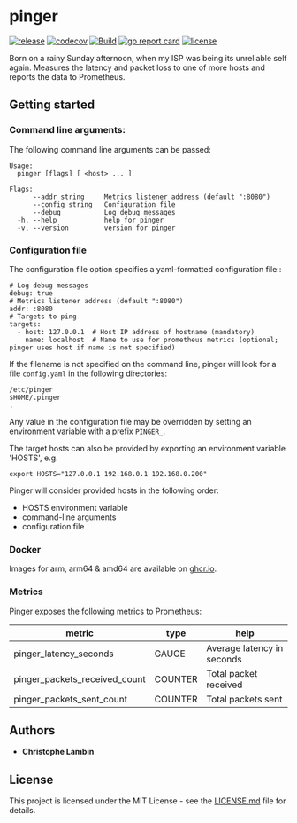 # pinger
[![release](https://img.shields.io/github/v/tag/clambin/pinger?color=green&label=release&style=plastic)](https://github.com/clambin/pinger/releases)
[![codecov](https://img.shields.io/codecov/c/gh/clambin/pinger?style=plastic)](https://app.codecov.io/gh/clambin/pinger)
[![Build](https://github.com/clambin/pinger/actions/workflows/build.yml/badge.svg)](https://github.com/clambin/pinger/actions/workflows/build.yml)
[![go report card](https://goreportcard.com/badge/github.com/clambin/pinger)](https://goreportcard.com/report/github.com/clambin/pinger)
[![license](https://img.shields.io/github/license/clambin/pinger?style=plastic)](LICENSE.md)

Born on a rainy Sunday afternoon, when my ISP was being its unreliable self again.  Measures the latency and packet loss to one of more hosts and reports the data to Prometheus.

## Getting started
### Command line arguments:

The following command line arguments can be passed:

```
Usage:
  pinger [flags] [ <host> ... ]

Flags:
      --addr string     Metrics listener address (default ":8080")
      --config string   Configuration file
      --debug           Log debug messages
  -h, --help            help for pinger
  -v, --version         version for pinger
```

### Configuration file
The configuration file option specifies a yaml-formatted configuration file::

```
# Log debug messages
debug: true
# Metrics listener address (default ":8080")
addr: :8080
# Targets to ping
targets: 
  - host: 127.0.0.1  # Host IP address of hostname (mandatory)
    name: localhost  # Name to use for prometheus metrics (optional; pinger uses host if name is not specified)
```

If the filename is not specified on the command line, pinger will look for a file `config.yaml` in the following directories:

```
/etc/pinger
$HOME/.pinger
.
```

Any value in the configuration file may be overridden by setting an environment variable with a prefix `PINGER_`.


The target hosts can also be provided by exporting an environment variable 'HOSTS', e.g.

```
export HOSTS="127.0.0.1 192.168.0.1 192.168.0.200"
```

Pinger will consider provided hosts in the following order:

- HOSTS environment variable
- command-line arguments
- configuration file

### Docker

Images for arm, arm64 & amd64 are available on [ghcr.io](https://ghcr.io/clambin/pinger).

### Metrics

Pinger exposes the following metrics to Prometheus:

| metric | type | help |
| --- | --- | --- |
| pinger_latency_seconds | GAUGE | Average latency in seconds |
| pinger_packets_received_count | COUNTER | Total packet received |
| pinger_packets_sent_count | COUNTER | Total packets sent |

## Authors

* **Christophe Lambin**

## License

This project is licensed under the MIT License - see the [LICENSE.md](LICENSE.md) file for details.
